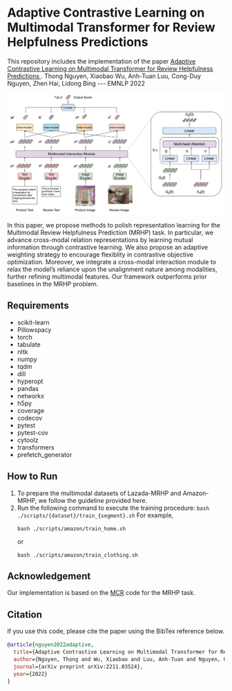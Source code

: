 # Adaptive Contrastive Learning on Multimodal Transformer for Review Helpfulness Predictions

This repository includes the implementation of the paper [Adaptive Contrastive Learning on Multimodal Transformer for Review Helpfulness Predictions
](https://arxiv.org/abs/2211.03524).
Thong Nguyen, Xiaobao Wu, Anh-Tuan Luu, Cong-Duy Nguyen, Zhen Hai, Lidong Bing --- EMNLP 2022

![Teaser image](./asset/teaser.jpg)

In this paper, we propose methods to polish representation learning for the Multimodal Review Helpfulness Prediction (MRHP) task. In particular, we advance cross-modal relation representations by learning mutual information through contrastive learning. We also propose an adaptive weighting strategy to encourage flexiblity in contrastive objective optimization. Moreover, we integrate a cross-modal interaction module to relax the model’s reliance upon the unalignment nature among modalities, further refining multimodal features. Our framework outperforms prior baselines in the MRHP problem.

## Requirements
- scikit-learn
- Pillowspacy
- torch
- tabulate
- nltk
- numpy
- tqdm
- dill
- hyperopt
- pandas
- networkx
- h5py
- coverage
- codecov
- pytest
- pytest-cov
- cytoolz
- transformers
- prefetch_generator

## How to Run
1. To prepare the multimodal datasets of Lazada-MRHP and Amazon-MRHP, we follow the guideline provided here.
2. Run the following command to execute the training procedure:
``bash ./scripts/{dataset}/train_{segment}.sh``
For example,
    ```
    bash ./scripts/amazon/train_home.sh
    ```
    or
    ```
    bash ./scripts/amazon/train_clothing.sh
    ```
    
## Acknowledgement
Our implementation is based on the [MCR](https://github.com/jhliu17/MCR) code for the MRHP task.

## Citation
If you use this code, please cite the paper using the BibTex reference below.
```bibtex
@article{nguyen2022adaptive,
  title={Adaptive Contrastive Learning on Multimodal Transformer for Review Helpfulness Predictions},
  author={Nguyen, Thong and Wu, Xiaobao and Luu, Anh-Tuan and Nguyen, Cong-Duy and Hai, Zhen and Bing, Lidong},
  journal={arXiv preprint arXiv:2211.03524},
  year={2022}
}
```